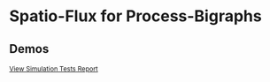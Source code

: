 # Spatio-Flux for Process-Bigraphs

## Demos
<sub>[View Simulation Tests Report](https://vivarium-collective.github.io/spatio-flux/report/index.html)</sub>

[//]: # (* [Build COMETS]&#40;https://vivarium-collective.github.io/spatio-flux/demo/build_comets.html&#41;)
